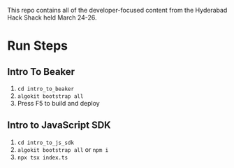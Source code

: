 This repo contains all of the developer-focused content from the Hyderabad Hack Shack held March 24-26.

# Run Steps
## Intro To Beaker
1. `cd intro_to_beaker`
2. `algokit bootstrap all`
3. Press F5 to build and deploy

## Intro to JavaScript SDK
1. `cd intro_to_js_sdk`
2. `algokit bootstrap all` or `npm i`
3. `npx tsx index.ts`
